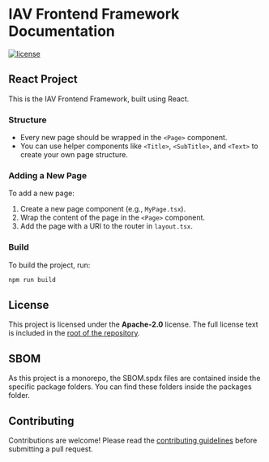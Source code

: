 <!--
* Copyright © 2025 IAV GmbH Ingenieurgesellschaft Auto und Verkehr, All Rights Reserved.
*
* Licensed under the Apache License, Version 2.0 (the "License");
* you may not use this file except in compliance with the License.
* You may obtain a copy of the License at
*
* http://www.apache.org/licenses/LICENSE-2.0
*
* Unless required by applicable law or agreed to in writing, software
* distributed under the License is distributed on an "AS IS" BASIS,
* WITHOUT WARRANTIES OR CONDITIONS OF ANY KIND, either express or implied.
* See the License for the specific language governing permissions and
* limitations under the License.
-->

# IAV Frontend Framework Documentation

[![license](https://img.shields.io/badge/license-Apache--2.0-blue)](./LICENSE)

## React Project

This is the IAV Frontend Framework, built using React.

### Structure

- Every new page should be wrapped in the `<Page>` component.
- You can use helper components like `<Title>`, `<SubTitle>`, and `<Text>` to create your own page structure.

### Adding a New Page

To add a new page:

1. Create a new page component (e.g., `MyPage.tsx`).
2. Wrap the content of the page in the `<Page>` component.
3. Add the page with a URI to the router in `layout.tsx`.

### Build

To build the project, run:

```bash
npm run build
```

## License

This project is licensed under the **Apache-2.0** license. The full license text is included in
the [root of the repository](./LICENSE).

## SBOM

As this project is a monorepo, the SBOM.spdx files are contained inside the specific package folders. You can find these
folders inside the packages folder.

## Contributing

Contributions are welcome! Please read
the [contributing guidelines](https://iavofficial.github.io/IAVFrontendFramework/CONTRIBUTING.md) before submitting a
pull
request.
